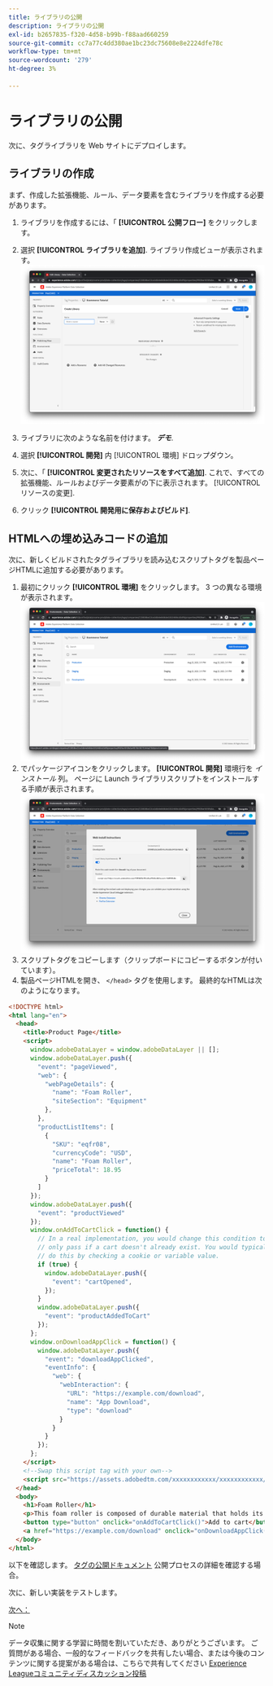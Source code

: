 ```yaml
---
title: ライブラリの公開
description: ライブラリの公開
exl-id: b2657835-f320-4d58-b99b-f88aad660259
source-git-commit: cc7a77c4dd380ae1bc23dc75608e8e2224dfe78c
workflow-type: tm+mt
source-wordcount: '279'
ht-degree: 3%

---
```


# ライブラリの公開

次に、タグライブラリを Web サイトにデプロイします。

## ライブラリの作成

まず、作成した拡張機能、ルール、データ要素を含むライブラリを作成する必要があります。

1. ライブラリを作成するには、「 **[!UICONTROL 公開フロー]** をクリックします。
1. 選択 **[!UICONTROL ライブラリを追加]**. ライブラリ作成ビューが表示されます。
   ![タグライブラリの作成](../assets/tags-library-creation.png)

1. ライブラリに次のような名前を付けます。 **_デモ_**.
1. 選択 **[!UICONTROL 開発]** 内 [!UICONTROL 環境] ドロップダウン。
1. 次に、「 **[!UICONTROL 変更されたリソースをすべて追加]**.
これで、すべての拡張機能、ルールおよびデータ要素がの下に表示されます。 [!UICONTROL リソースの変更].
1. クリック **[!UICONTROL 開発用に保存およびビルド]**.

## HTMLへの埋め込みコードの追加

次に、新しくビルドされたタグライブラリを読み込むスクリプトタグを製品ページHTMLに追加する必要があります。

1. 最初にクリック **[!UICONTROL 環境]** をクリックします。 3 つの異なる環境が表示されます。
   ![タグ環境](../assets/tags-environments.png)
1. でパッケージアイコンをクリックします。 **[!UICONTROL 開発]** 環境行を _インストール_ 列。 ページに Launch ライブラリスクリプトをインストールする手順が表示されます。
   ![タグのインストール手順](../assets/tags-installation-instructions.png)
1. スクリプトタグをコピーします（クリップボードにコピーするボタンが付いています）。
1. 製品ページHTMLを開き、 `</head>` タグを使用します。 最終的なHTMLは次のようになります。

```html
<!DOCTYPE html>
<html lang="en">
  <head>
    <title>Product Page</title>
    <script>
      window.adobeDataLayer = window.adobeDataLayer || [];
      window.adobeDataLayer.push({
        "event": "pageViewed",
        "web": {
          "webPageDetails": {
            "name": "Foam Roller",
            "siteSection": "Equipment"
          },
        },
        "productListItems": [
          {
            "SKU": "eqfr08",
            "currencyCode": "USD",
            "name": "Foam Roller",
            "priceTotal": 18.95
          }
        ]
      });
      window.adobeDataLayer.push({
        "event": "productViewed"
      });
      window.onAddToCartClick = function() {
        // In a real implementation, you would change this condition to 
        // only pass if a cart doesn't already exist. You would typically 
        // do this by checking a cookie or variable value.
        if (true) {
          window.adobeDataLayer.push({
            "event": "cartOpened",
          });
        }
        window.adobeDataLayer.push({
          "event": "productAddedToCart"
        });
      };
      window.onDownloadAppClick = function() {
        window.adobeDataLayer.push({
          "event": "downloadAppClicked",
          "eventInfo": {
            "web": {
              "webInteraction": {
                "URL": "https://example.com/download",
                "name": "App Download",
                "type": "download"
              }
            }
          }
        });
      };
    </script>
    <!--Swap this script tag with your own-->
    <script src="https://assets.adobedtm.com/xxxxxxxxxxxx/xxxxxxxxxxxx/launch-xxxxxxxxxxxx-development.min.js" async></script>
  </head>
  <body>
    <h1>Foam Roller</h1>
    <p>This foam roller is composed of durable material that holds its shape and delivers deep tissue therapy. Purchase now for only $18.95!</p>
    <button type="button" onclick="onAddToCartClick()">Add to cart</button>
    <a href="https://example.com/download" onclick="onDownloadAppClick()">Download the app</a>
  </body>
</html>
```

以下を確認します。 [タグの公開ドキュメント](https://experienceleague.adobe.com/docs/experience-platform/tags/publish/overview.html?lang=ja) 公開プロセスの詳細を確認する場合。

次に、新しい実装をテストします。

[次へ： ](../test-the-implementation.md)

>[!NOTE]
>
>データ収集に関する学習に時間を割いていただき、ありがとうございます。 ご質問がある場合、一般的なフィードバックを共有したい場合、または今後のコンテンツに関する提案がある場合は、こちらで共有してください [Experience Leagueコミュニティディスカッション投稿](https://experienceleaguecommunities.adobe.com/t5/adobe-experience-platform-launch/tutorial-discussion-use-adobe-experience-platform-data/m-p/543877)
